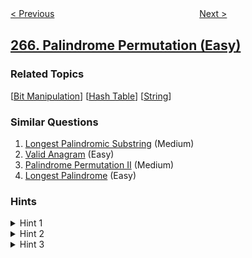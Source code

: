 <!--|This file generated by command(leetcode description); DO NOT EDIT.    |-->
<!--+----------------------------------------------------------------------+-->
<!--|@author    openset <openset.wang@gmail.com>                           |-->
<!--|@link      https://github.com/openset                                 |-->
<!--|@home      https://github.com/openset/leetcode                        |-->
<!--+----------------------------------------------------------------------+-->

[< Previous](../paint-house-ii "Paint House II")
　　　　　　　　　　　　　　　　
[Next >](../palindrome-permutation-ii "Palindrome Permutation II")

## [266. Palindrome Permutation (Easy)](https://leetcode.com/problems/palindrome-permutation "回文排列")



### Related Topics
  [[Bit Manipulation](../../tag/bit-manipulation/README.md)]
  [[Hash Table](../../tag/hash-table/README.md)]
  [[String](../../tag/string/README.md)]

### Similar Questions
  1. [Longest Palindromic Substring](../longest-palindromic-substring) (Medium)
  1. [Valid Anagram](../valid-anagram) (Easy)
  1. [Palindrome Permutation II](../palindrome-permutation-ii) (Medium)
  1. [Longest Palindrome](../longest-palindrome) (Easy)

### Hints
<details>
<summary>Hint 1</summary>
Consider the palindromes of odd vs even length. What difference do you notice?
</details>

<details>
<summary>Hint 2</summary>
Count the frequency of each character.
</details>

<details>
<summary>Hint 3</summary>
If each character occurs even number of times, then it must be a palindrome. How about character which occurs odd number of times?
</details>
